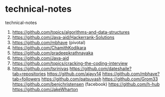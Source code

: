 # technical-notes
technical-notes
1. https://github.com/topics/algorithms-and-data-structures
2. https://github.com/Java-aid/Hackerrank-Solutions
3. https://github.com/mbhave (pivotal)
4. https://github.com/ChamithKodikara
5. https://github.com/pradeepkrathnayaka
6. https://github.com/Java-aid
7. https://github.com/topics/cracking-the-coding-interview
8. https://github.com/tsrinivas
https://github.com/dateshaile?tab=repositories
https://github.com/ajayv14
https://github.com/mbhave?tab=followers
https://github.com/patsuyash
https://github.com/Grom33
https://github.com/benjchristensen (facebook)
https://github.com/h-hub
https://github.com/JakeWharton
